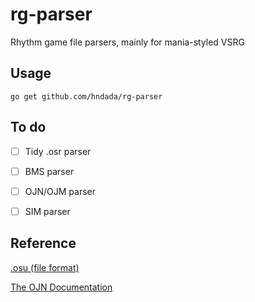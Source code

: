 # rg-parser
 Rhythm game file parsers, mainly for mania-styled VSRG

## Usage
    go get github.com/hndada/rg-parser

## To do
- [ ] Tidy .osr parser
- [ ] BMS parser
- [ ] OJN/OJM parser
- [ ] SIM parser

 
## Reference
[.osu (file format)](https://osu.ppy.sh/help/wiki/osu!_File_Formats/Osu_(file_format))

[The OJN Documentation](https://open2jam.wordpress.com/the-ojn-documentation/)
